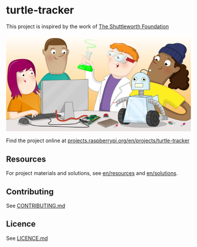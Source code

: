 # turtle-tracker

This project is inspired by the work of [The Shuttleworth Foundation](https://shuttleworthfoundation.org)

![turtle-tracker](banner.png)

Find the project online at [projects.raspberrypi.org/en/projects/turtle-tracker](https://projects.raspberrypi.org/en/projects/turtle-tracker)

## Resources
For project materials and solutions, see [en/resources](https://github.com/raspberrypilearning/turtle-tracker/tree/master/en/resources) and [en/solutions](https://github.com/raspberrypilearning/turtle-tracker/tree/master/en/solutions).

## Contributing
See [CONTRIBUTING.md](CONTRIBUTING.md)

## Licence
 See [LICENCE.md](LICENCE.md)
